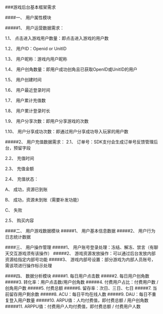 ###游戏后台基本框架需求

####一、	用户属性模块

#####1、	用户运营数据需求：

1.1、	点击进入游戏用户数量：即点击进入游戏的用户数

1.2、	用户ID：Openid or UnitID

1.3、	用户昵称：游戏内用户昵称

1.4、	用户创角数量：即用户成功创角且已获取OpenID或UnitID的用户

1.5、	用户创建时间

1.6、	用户最近登录时间

1.7、	用户累计充值数

1.8、	用户累计登录时长

1.9、	用户分享次数：即用户分享游戏的次数

1.10、	用户分享成功次数：即通过用户分享成功导入玩家的用户数

#####2、	用户充值数据需求：
2.1、	订单号：SDK支付会生成订单号反馈管理后台，预留字段

2.2、	充值时间

2.3、	充值金额

2.4、	充值状态：

A、	成功，资源已到账

B、	成功，资源未到账（需要补发功能）

C、	失败

2.5、	购买内容

####二、	用户游戏数据模块
#####1、	用户基本信息数据
#####2、	用户行为日志统计数据

####三、	用户操作管理
#####1、	用户账号登录处理：冻结、解冻、禁言（有聊天交互游戏须有该操作）
#####2、	游戏资源发放操作：可以通过后台发放内部资源给指定内部号功能
#####3、	游戏内部号设置：部分游戏为内部人员账号，需该项进行操作标示处理

####四、	数据分析模块
#####1.	每日用户点击数
#####2.	每日用户创角数
#####3.	转化率：用户点击数/用户创角数
#####4.	付费用户占比：付费用户数 / 创角用户数
#####5.	付费总额
#####6.	留存率：次日、三日、七日
#####7.	当前留存用户剩余数
#####8.	ACU：每日平均在线人数
#####9.	DAU：每日不重复登入用户数量
#####10.	ARPU值：人均付费值，即付费总额 / 用户创角数
#####11.	ARPPU值：付费用户人均付费值，即付费总额 / 付费用户人数
